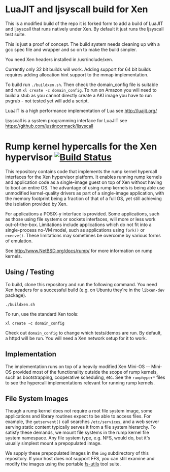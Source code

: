 LuaJIT and ljsyscall build for Xen
==================================

This is a modified build of the repo it is forked form to add a build of
LuaJIT and ljsyscall that runs natively under Xen. By default it just runs
the ljsyscall test suite.

This is just a proof of concept. The build system needs cleaning up with
a gcc spec file and wrapper and so on to make the build simpler.

You need Xen headers installed in /usr/include/xen.

Currently only 32 bit builds will work. Adding support for 64 bit builds
requires adding allocation hint support to the mmap implementation.

To build run `./buildxen.sh`. Then check the domain_config file is suitable and run
`xl create -c domain_config`. To run on Amazon you will need to build a
stub as you cannot directly create a AKI image you have to run pvgrub - 
not tested yet will add a script.

LuaJIT is a high performance implementation of Lua see http://luajit.org/

ljsyscall is a system programming interface for LuaJIT see https://github.com/justincormack/ljsyscall

Rump kernel hypercalls for the Xen hypervisor [![Build Status](https://travis-ci.org/justincormack/rumpuser-xen.png?branch=master)](https://travis-ci.org/justincormack/rumpuser-xen)
=============================================

This repository contains code that implements the rump kernel hypercall
interfaces for the Xen hypervisor platform.  It enables running rump
kernels and application code as a single-image guest on top of Xen
without having to boot an entire OS.  The advantage of using rump
kernels is being able use unmodified kernel-quality drivers as part of
a single-image application, with the memory footprint being a fraction
of that of a full OS, yet still achieving the isolation provided by Xen.

For applications a POSIX-y interface is provided.  Some applications,
such as those using file systems or sockets interfaces, will more or
less work out-of-the-box.  Limitations include applications which do
not fit into a single-process no-VM model, such as applications using
`fork()` or `execve()`.  These limitations may sometimes be overcome by
various forms of emulation.

See http://www.NetBSD.org/docs/rump/ for more information on rump kernels.


Using / Testing
---------------

To build, clone this repository and run the following command.  You
need Xen headers for a successful build (e.g. on Ubuntu they're in
the `libxen-dev` package).

	./buildxen.sh

To run, use the standard Xen tools:

	xl create -c domain_config

Check out `domain_config` to change which tests/demos are run.
By default, a httpd will be run.  You will need a Xen network
setup for it to work.


Implementation
--------------

The implementation runs on top of a heavily modified Xen Mini-OS --
Mini-OS provided most of the functionality outside the scope of rump
kernels, such as bootstrapping, cooperative scheduling, etc.  See the
`rumphyper*` files to see the hypercall implementations relevant for
running rump kernels.


File System Images
------------------

Though a rump kernel does not require a root file system image, some
applications and library routines expect to be able to access files.
For example, the `getservent()` call searches `/etc/services`, and
a web server serving static content typically serves it from a file
system hierarchy.  To satisfy these demands, we mount file systems in
the rump kernel file system namespace.  Any file system type, e.g. NFS,
would do, but it's usually simplest mount a prepopulated image.

We supply these prepopulated images in the `img` subdirectory
of this repository.  If your host does not support FFS, you
can still examine and modify the images using the portable
[fs-utils](https://github.com/stacktic/fs-utils) tool suite.
